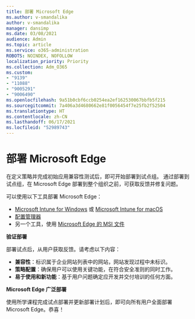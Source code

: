 ```yaml
---
title: 部署 Microsoft Edge
ms.author: v-smandalika
author: v-smandalika
manager: dansimp
ms.date: 03/08/2021
audience: Admin
ms.topic: article
ms.service: o365-administration
ROBOTS: NOINDEX, NOFOLLOW
localization_priority: Priority
ms.collection: Adm_O365
ms.custom:
- "9139"
- "11088"
- "9005291"
- "9006490"
ms.openlocfilehash: 9a51b0cbf6ccb0254ea2ef162530067bbfb5f215
ms.sourcegitcommit: 7a406a3d4680662e81f0056454f7e25fb2f52504
ms.translationtype: HT
ms.contentlocale: zh-CN
ms.lasthandoff: 06/17/2021
ms.locfileid: "52989743"
---
```

# <a name="deploy-microsoft-edge"></a>部署 Microsoft Edge

在定义策略并完成初始应用兼容性测试后，即可开始部署到试点组。 通过部署到试点组，在 Microsoft Edge 部署到整个组织之前，可获取反馈并修复问题。

可以使用以下工具部署 Microsoft Edge：

- [Microsoft Intune for Windows](/mem/intune/apps/apps-windows-edge) 或 [Microsoft Intune for macOS](/mem/intune/apps/apps-edge-macos)
- [配置管理器](/DeployEdge/deploy-edge-with-configuration-manager)
- 另一个工具，使用 [Microsoft Edge 的 MSI 文件](https://www.microsoft.com/edge/business/download)

**验证部署**

部署试点后，从用户获取反馈。请考虑以下内容：
- **兼容性**：标识属于企业网站列表中的网站，网站发现过程中未标识。
- **策略配置**：确保用户可以使用关键功能，在符合安全准则的同时工作。
- **易于使用和新功能**：基于用户问题确定应开发并交付培训的任何方面。

**Microsoft Edge 广泛部署**

使用所学课程完成试点部署并更新部署计划后，即可向所有用户全面部署 Microsoft Edge。恭喜！

